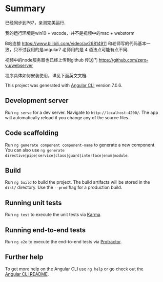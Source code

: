 # Summary

已经同步到P67，亲测完美运行.

我的运行环境是win10 + vscode，并不是视频中的mac + webstorm

B站连接 https://www.bilibili.com/video/av26814911 和老师写的代码基本一致，只不过我用的是angular7 老师用的是 4 语法点可能有点不同.

视频中的node服务器也已经上传到github 传送门 https://github.com/zero-yu/webserver

程序具体如何安装使用，详见下面英文文档.

This project was generated with [Angular CLI](https://github.com/angular/angular-cli) version 7.0.6.

## Development server

Run `ng serve` for a dev server. Navigate to `http://localhost:4200/`. The app will automatically reload if you change any of the source files.

## Code scaffolding

Run `ng generate component component-name` to generate a new component. You can also use `ng generate directive|pipe|service|class|guard|interface|enum|module`.

## Build

Run `ng build` to build the project. The build artifacts will be stored in the `dist/` directory. Use the `--prod` flag for a production build.

## Running unit tests

Run `ng test` to execute the unit tests via [Karma](https://karma-runner.github.io).

## Running end-to-end tests

Run `ng e2e` to execute the end-to-end tests via [Protractor](http://www.protractortest.org/).

## Further help

To get more help on the Angular CLI use `ng help` or go check out the [Angular CLI README](https://github.com/angular/angular-cli/blob/master/README.md).
